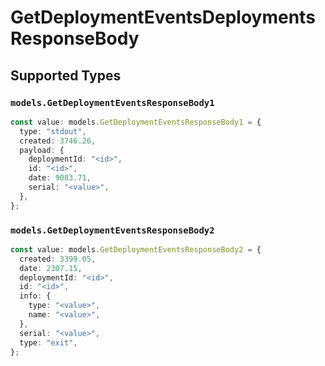 # GetDeploymentEventsDeploymentsResponseBody


## Supported Types

### `models.GetDeploymentEventsResponseBody1`

```typescript
const value: models.GetDeploymentEventsResponseBody1 = {
  type: "stdout",
  created: 3746.26,
  payload: {
    deploymentId: "<id>",
    id: "<id>",
    date: 9083.71,
    serial: "<value>",
  },
};
```

### `models.GetDeploymentEventsResponseBody2`

```typescript
const value: models.GetDeploymentEventsResponseBody2 = {
  created: 3399.05,
  date: 2307.15,
  deploymentId: "<id>",
  id: "<id>",
  info: {
    type: "<value>",
    name: "<value>",
  },
  serial: "<value>",
  type: "exit",
};
```

